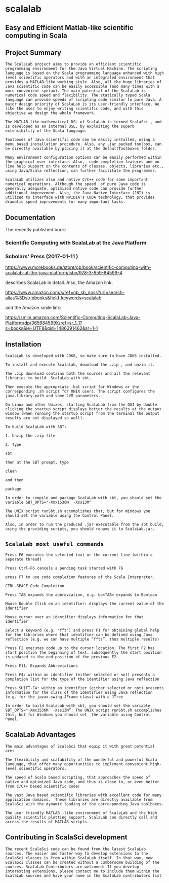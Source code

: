 # scalalab

## Easy and Efficient Matlab-like scientific computing in Scala ##


## Project Summary

`The ScalaLab project aims to provide an efficient scientific programming environment for the Java Virtual Machine. The scripting language is based on the Scala programming language enhanced with high level scientific operators and with an integrated environment that provides a MATLAB-like working style. Also, all the huge libraries of Java scientific code can be easily accessible (and many times with a more convenient syntax). The main potential of the ScalaLab is numerical code speed and flexibility. The statically typed Scala language can provide speeds of scripting code similar to pure Java. A major design priority of ScalaLab is its user-friendly interface. We like the user to enjoy writing scientific code, and with this objective we design the whole framework.`

`The MATLAB-like mathematical DSL of ScalaLab is termed ScalaSci , and is developed as an internal DSL, by exploiting the superb extensibility of the Scala language.`

`Toolboxes of Java scientific code can be easily installed, using a menu based installation procedure. Also, any .jar packed toolbox, can be directly available by placing it at the defaultToolboxes folder.`

`Many environment configuration options can be easily performed within the graphical user interface. Also,  code completion features and on line help support on the contents of classes, objects, libraries etc., using Java/Scala reflection, can further facilitate the programmer.`

`ScalaLab utilizes also and native C/C++ code for some important numerical operations. Although the speed  of pure Java code is generally adequate, optimized native code can provide further additional improvement. Also, the Java Native Interface (JNI) is utilized to interface with NVIDIA's CUDA technology, that provides dramatic speed improvements for many important tasks.`

## Documentation

The recently published book:

### Scientific Computing with ScalaLab at the Java Platform
### Scholars' Press (2017-01-11 )

https://www.morebooks.de/store/gb/book/scientific-computing-with-scalalab-at-the-java-platform/isbn/978-3-659-84599-4

describes ScalaLab in detail.
Also,  the Amazon link:

https://www.amazon.com/s/ref=nb_sb_noss?url=search-alias%3Dstripbooks&field-keywords=scalalab

and the Amazon smile link:

https://smile.amazon.com/Scientific-Computing-ScalaLab-Java-Platform/dp/365984599X/ref=sr_1_1?s=books&ie=UTF8&qid=1486391462&sr=1-1




## Installation

`ScalaLab is developed with JDK8, so make sure to have JDK8 installed.`

`To install and execute ScalaLab, download the .zip , and unzip it.  `

`The .zip download contains both the sources and all the relevant libraries to build  ScalaLab with sbt.`

`Then execute the appropriate .bat script for Windows or the corresponding .sh script for UNIX users. The script configures the java.library.path and some JVM parameters.`


`On Linux and other Unixes, starting ScalaLab from the GUI by double clicking the startup script displays better the results at the output window (when running the startup script from the terminal the output results are not displayed so well).`


`To build ScalaLab with SBT:`


`1. Unzip the .zip file`

`2. Type` 

`sbt`

`then at the SBT prompt, type `

`clean`

`and then`

`package`

`In order to compile and package ScalaLab with sbt, you should set the variable SBT_OPTS="-Xmx1536M  -Xss13M" `

`The UNIX script runSbt.sh accomplishes that, but for Windows you should set the variable using the Control Panel.`


`Also, in order to run the produced .jar executable from the sbt build,
using the providing scripts, you should rename it to ScalaLab.jar.`

## `ScalaLab most useful commands`


`Press F6 executes the selected text or the current line (within a seperate thread)`

`Press Ctrl-F6 cancels a pending task started with F6`

`press F7 to use code completion features of the Scala Interpreter.`

`CTRL-SPACE Code Completion`

`Press TAB expands the abbreviation, e.g. bo<TAB> expands to Boolean`

`Mouse Double Click on an identifier: displays the current value of the identifier`

`Mouse cursor over an identifier displays information for that identifier`


`Select a keyword (e.g. "fft") and press F1 for obtaining global help for the libraries where that identifier can be defined using Java reflection (e.g. we can have multiple “ffts”, thus multiple results)`

`Press F2 executes code up to the cursor location. The first F2 has start position the beginning of text, subsequently the start position is updated to the end position of the previous F2`

`Press F11: Expands Abbreviations`

`Press F4: within an identifier (either selected or not) presents a completion list for the type of the identifier using Java reflection`

`Press SHIFT-F4: within an identifier (either selected or not) presents information for the class of the identifier using Java reflection (e.g. for the javax.swing.JFrame class) with a JTree`

`In order to build ScalaLab with sbt, you should set the variable SBT_OPTS="-Xmx1536M  -Xss13M”. The UNIX script runSbt.sh accomplishes this, but for Windows you should set 
the variable using Control Panel.`

## ScalaLab Advantages

`The main advantages of ScalaSci that equip it with great potential are:`

`The flexibility and scalability of the wonderful and powerful Scala language, that offer many opportunities to implement convenient high-level scientific operators.`

`The speed of Scala based scripting, that approaches the speed of native and optimized Java code, and thus is close to, or even better from C/C++ based scientific code!`

`The vast Java based scientific libraries with excellent code for many application domains.  These libraries are directly available from ScalaSci with the dynamic loading of the corresponding Java toolboxes.`

`The user friendly MATLAB -like environment of ScalaLab and the high quality scientific plotting support. ScalaLab can directly call and access the results of MATLAB scripts.`

## Contributing in ScalaSci development

`The recent ScalaSci code can be found from the latest ScalaLab sources. The easier and faster way to develop extensions to the ScalaSci classes is from within ScalaLab itself. In that way, new ScalaSci classes can be created without a cumbersome building of the sources. ScalaLab Contributors are welcomed: If you develop interesting extensions, please contact me to include them within the ScalaLab sources and have your name in the ScalaLab contributors list`
 

